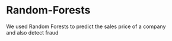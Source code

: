 # Random-Forests

We used Random Forests to predict the sales price of a company<br> 
and also detect fraud
